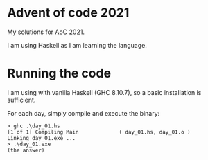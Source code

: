 # Advent of code 2021

My solutions for AoC 2021.

I am using Haskell as I am learning the language.  

# Running the code

I am using with vanilla Haskell (GHC 8.10.7), so a basic installation is sufficient.

For each day, simply compile and execute the binary:
```
> ghc .\day_01.hs
[1 of 1] Compiling Main             ( day_01.hs, day_01.o )
Linking day_01.exe ...
> .\day_01.exe
(the answer)
```
